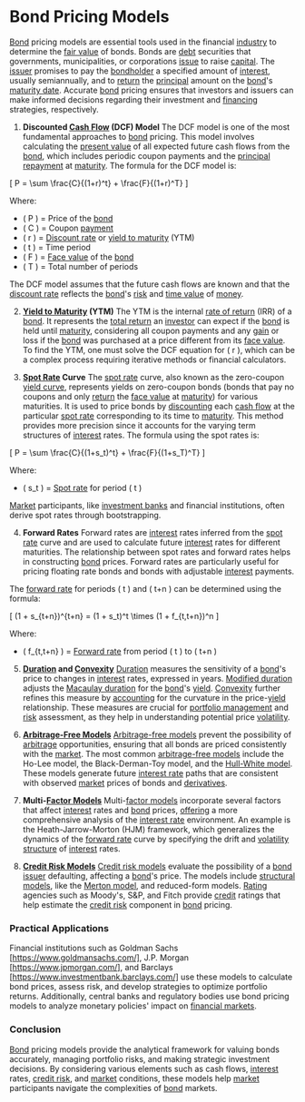 # Bond Pricing Models

[Bond](../b/bond.md) pricing models are essential tools used in the financial [industry](../i/industry.md) to determine the [fair value](../f/fair_value.md) of bonds. Bonds are [debt](../d/debt.md) securities that governments, municipalities, or corporations [issue](../i/issue.md) to raise [capital](../c/capital.md). The [issuer](../i/issuer.md) promises to pay the [bondholder](../b/bondholder.md) a specified amount of [interest](../i/interest.md), usually semiannually, and to [return](../r/return.md) the [principal](../p/principal.md) amount on the [bond](../b/bond.md)'s [maturity date](../m/maturity_date.md). Accurate [bond](../b/bond.md) pricing ensures that investors and issuers can make informed decisions regarding their investment and [financing](../f/financing.md) strategies, respectively. 

1. **Discounted [Cash Flow](../c/cash_flow.md) (DCF) Model**
The DCF model is one of the most fundamental approaches to [bond](../b/bond.md) pricing. This model involves calculating the [present value](../p/present_value.md) of all expected future cash flows from the [bond](../b/bond.md), which includes periodic coupon payments and the [principal](../p/principal.md) [repayment](../r/repayment.md) at [maturity](../m/maturity.md). The formula for the DCF model is:

\[ P = \sum \frac{C}{(1+r)^t} + \frac{F}{(1+r)^T} \]

Where:
- \( P \) = Price of the [bond](../b/bond.md)
- \( C \) = Coupon [payment](../p/payment.md)
- \( r \) = [Discount rate](../d/discount_rate.md) or [yield to maturity](../y/yield_to_maturity.md) (YTM)
- \( t \) = Time period
- \( F \) = [Face value](../f/face_value.md) of the [bond](../b/bond.md)
- \( T \) = Total number of periods

The DCF model assumes that the future cash flows are known and that the [discount rate](../d/discount_rate.md) reflects the [bond](../b/bond.md)'s [risk](../r/risk.md) and [time value](../t/time_value.md) of [money](../m/money.md).

2. **[Yield to Maturity](../y/yield_to_maturity.md) (YTM)**
The YTM is the internal [rate of return](../r/rate_of_return.md) (IRR) of a [bond](../b/bond.md). It represents the [total return](../t/total_return.md) an [investor](../i/investor.md) can expect if the [bond](../b/bond.md) is held until [maturity](../m/maturity.md), considering all coupon payments and any [gain](../g/gain.md) or loss if the [bond](../b/bond.md) was purchased at a price different from its [face value](../f/face_value.md). To find the YTM, one must solve the DCF equation for \( r \), which can be a complex process requiring iterative methods or financial calculators.

3. **[Spot Rate](../s/spot_rate.md) Curve**
The [spot rate](../s/spot_rate.md) curve, also known as the zero-coupon [yield curve](../y/yield_curve.md), represents yields on zero-coupon bonds (bonds that pay no coupons and only [return](../r/return.md) the [face value](../f/face_value.md) at [maturity](../m/maturity.md)) for various maturities. It is used to price bonds by [discounting](../d/discounting.md) each [cash flow](../c/cash_flow.md) at the particular [spot rate](../s/spot_rate.md) corresponding to its time to [maturity](../m/maturity.md). This method provides more precision since it accounts for the varying term structures of [interest](../i/interest.md) rates. The formula using the spot rates is:

\[ P = \sum \frac{C}{(1+s_t)^t} + \frac{F}{(1+s_T)^T} \]

Where:
- \( s_t \) = [Spot rate](../s/spot_rate.md) for period \( t \)

[Market](../m/market.md) participants, like [investment banks](../i/investment_bank_(ib).md) and financial institutions, often derive spot rates through bootstrapping.

4. **Forward Rates**
Forward rates are [interest](../i/interest.md) rates inferred from the [spot rate](../s/spot_rate.md) curve and are used to calculate future [interest](../i/interest.md) rates for different maturities. The relationship between spot rates and forward rates helps in constructing [bond](../b/bond.md) prices. Forward rates are particularly useful for pricing floating rate bonds and bonds with adjustable [interest](../i/interest.md) payments. 

The [forward rate](../f/forward_rate.md) for periods \( t \) and \( t+n \) can be determined using the formula:

\[ (1 + s_{t+n})^{t+n} = (1 + s_t)^t \times (1 + f_{t,t+n})^n \]

Where:
- \( f_{t,t+n} \) = [Forward rate](../f/forward_rate.md) from period \( t \) to \( t+n \)

5. **[Duration](../d/duration.md) and [Convexity](../c/convexity.md)**
[Duration](../d/duration.md) measures the sensitivity of a [bond](../b/bond.md)'s price to changes in [interest](../i/interest.md) rates, expressed in years. [Modified duration](../m/modified_duration.md) adjusts the [Macaulay duration](../m/macaulay_duration.md) for the [bond](../b/bond.md)'s [yield](../y/yield.md). [Convexity](../c/convexity.md) further refines this measure by [accounting](../a/accounting.md) for the curvature in the price-[yield](../y/yield.md) relationship. These measures are crucial for [portfolio management](../p/portfolio_management.md) and [risk](../r/risk.md) assessment, as they help in understanding potential price [volatility](../v/volatility.md).

6. **[Arbitrage-Free Models](../a/arbitrage-free_models.md)**
[Arbitrage-free models](../a/arbitrage-free_models.md) prevent the possibility of [arbitrage](../a/arbitrage.md) opportunities, ensuring that all bonds are priced consistently with the [market](../m/market.md). The most common [arbitrage-free models](../a/arbitrage-free_models.md) include the Ho-Lee model, the Black-Derman-Toy model, and the [Hull-White model](../h/hull-white_model.md). These models generate future [interest rate](../i/interest_rate.md) paths that are consistent with observed [market](../m/market.md) prices of bonds and [derivatives](../d/derivatives.md).

7. **Multi-[Factor Models](../f/factor_models.md)**
Multi-[factor models](../f/factor_models.md) incorporate several factors that affect [interest](../i/interest.md) rates and [bond](../b/bond.md) prices, [offering](../o/offering.md) a more comprehensive analysis of the [interest rate](../i/interest_rate.md) environment. An example is the Heath-Jarrow-Morton (HJM) framework, which generalizes the dynamics of the [forward rate](../f/forward_rate.md) curve by specifying the drift and [volatility structure](../v/volatility_structure.md) of [interest](../i/interest.md) rates.

8. **[Credit Risk Models](../c/credit_risk_models.md)**
[Credit risk models](../c/credit_risk_models.md) evaluate the possibility of a [bond](../b/bond.md) [issuer](../i/issuer.md) defaulting, affecting a [bond](../b/bond.md)'s price. The models include [structural models](../s/structural_models_in_trading.md), like the [Merton model](../m/merton_model.md), and reduced-form models. [Rating](../r/rating.md) agencies such as Moody's, S&P, and Fitch provide [credit](../c/credit.md) ratings that help estimate the [credit risk](../c/credit_risk.md) component in [bond](../b/bond.md) pricing.

### Practical Applications

Financial institutions such as Goldman Sachs [https://www.goldmansachs.com/], J.P. Morgan [https://www.jpmorgan.com/], and Barclays [https://www.investmentbank.barclays.com/] use these models to calculate bond prices, assess risk, and develop strategies to optimize portfolio returns. Additionally, central banks and regulatory bodies use bond pricing models to analyze monetary policies' impact on [financial markets](../f/financial_market.md).

### Conclusion

[Bond](../b/bond.md) pricing models provide the analytical framework for valuing bonds accurately, managing portfolio risks, and making strategic investment decisions. By considering various elements such as cash flows, [interest](../i/interest.md) rates, [credit risk](../c/credit_risk.md), and [market](../m/market.md) conditions, these models help [market](../m/market.md) participants navigate the complexities of [bond](../b/bond.md) markets.